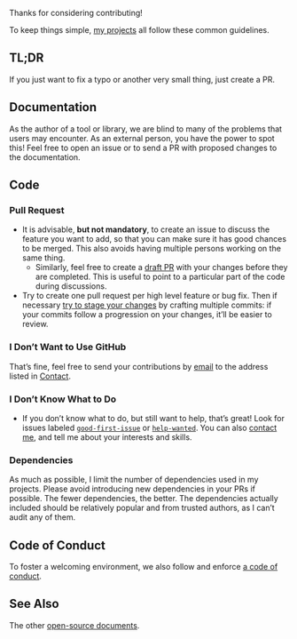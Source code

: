 <!-- insert
---
title: "Contribution Guidelines"
date: 2021-10-02T21:00:23+02:00
weight: 2000
draft: false
---
end_insert -->

Thanks for considering contributing!

To keep things simple, [my projects](https://cj.rs/open-source) all follow these common guidelines.

## TL;DR

If you just want to fix a typo or another very small thing, just create a PR.

## Documentation

As the author of a tool or library, we are blind to many of the problems that users may encounter. As an external person, you have the power to spot this! Feel free to open an issue or to send a PR with proposed changes to the documentation.

## Code

### Pull Request

* It is advisable, **but not mandatory**, to create an issue to discuss the feature you want to add, so that you can make sure it has good chances to be merged. This also avoids having multiple persons working on the same thing.
  * Similarly, feel free to create a [draft PR][draft] with your changes before they are completed. This is useful to point to a particular part of the code during discussions.
* Try to create one pull request per high level feature or bug fix. Then if necessary [try to stage your changes][stage] by crafting multiple commits: if your commits follow a progression on your changes, it’ll be easier to review.

### I Don’t Want to Use GitHub

That’s fine, feel free to send your contributions by [email][] to the address listed in [Contact][contact].

### I Don’t Know What to Do

* If you don’t know what to do, but still want to help, that’s great! Look for issues labeled [`good-first-issue`][gh-first] or [`help-wanted`][gh-help]. You can also [contact me][contact], and tell me about your interests and skills.

### Dependencies

As much as possible, I limit the number of dependencies used in my projects. Please avoid introducing new dependencies in your PRs if possible. The fewer dependencies, the better. The dependencies actually included should be relatively popular and from trusted authors, as I can’t audit any of them.

## Code of Conduct

To foster a welcoming environment, we also follow and enforce [a code of conduct](https://cj.rs/docs/code-of-conduct/).

## See Also

The other [open-source documents][docs].

[contact]: https://cj.rs/contact
[docs]: https://cj.rs/docs/
[draft]: https://github.blog/2019-02-14-introducing-draft-pull-requests/
[email]: https://git-send-email.io/
[gh-first]: https://github.com/search?q=user%3Acljoly+label%3A%22good+first+issue%22+state%3Aopen&type=Issues
[gh-help]: https://github.com/search?q=user%3Acljoly+label%3A%22help+wanted%22+state%3Aopen&type=Issues
[stage]: https://github.blog/2022-06-30-write-better-commits-build-better-projects/#structure-the-narrative

